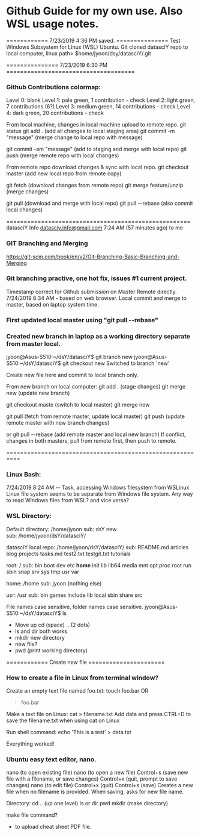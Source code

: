 # Github Guide for my own use.  Also WSL usage notes.

============ 7/23/2019 4:36 PM  saved. ===============
Test Windows Subsystem for Linux (WSL) Ubuntu.
Git cloned datasciY repo to local computer, linux
    path> $home/jyoon/dsy/datasciY/.git

=============== 7/23/2019 6:30 PM =====================================

### Github Contributions colormap:
Level 0: blank
Level 1: pale green, 1 contribution - check
Level 2: light green, 7 contributions (6?)
Level 3: medium green, 14 contributions - check
Level 4: dark green, 20 contributions - check

From local machine, changes in local machine upload to remote repo.
git status
git add .  (add all changes to local staging area)
git commit -m "message"  (merge change to local repo with message)

git commit -am "message"  (add to staging and merge with local repo)
git push  (merge remote repo with local changes)

From remote repo download changes & sync with local repo.
git checkout master  (add new local repo from remote copy)

git fetch  (download changes from remote repo)
git merge feature/unzip (merge changes)

git pull  (download and merge with local repo)
git pull --rebase  (also commit local changes)


=====================================================
datasciY Info <datasciy.info@gmail.com>
7:24 AM (57 minutes ago)
to me
### GIT Branching and Merging
https://git-scm.com/book/en/v2/Git-Branching-Basic-Branching-and-Merging

### Git branching practive, one hot fix, issues #1 current project.

Timestamp correct for Github submission on Master Remote directly.
7/24/2019 8:34 AM - based on web browser.
Local commit and merge to master, based on laptop system time.

### First updated local master using "git pull --rebase"
### Created new branch in laptop as a working directory separate from master local.

jyoon@Asus-S510:~/dsY/datasciY$ git branch new
jyoon@Asus-S510:~/dsY/datasciY$ git checkout new
Switched to branch 'new'

Create new file here and commit to local branch only.

From new branch on local computer:
git add .  (stage changes)
git merge new  (update new branch)

git checkout maste  (switch to local master)
git merge new

git pull  (fetch from remote master, update local master)
git push  (update remote master with new branch changes)

or git pull --rebase  (add remote master and local new branch)
If conflict, changes in both masters, pull from remote first, then push to remote.

==========================================================
### Linux Bash:  

7/24/2019 8:24 AM -- Task, accessing Windows filesystem from WSLinux    
Linux file system seems to be separate from Windows file system.
Any way to read Windows files from WSL? and vice versa?

### WSL Directory:

Default directory:  /home/jyoon
sub: dsY   new   
sub: /home/jyoon/dsY/datasciY/

datasciY local repo:  /home/jyoon/dsY/datasciY/
sub:  README.md  articles  blog  projects  tasks.md  test2.txt  testgit.txt  tutorials

root:  /
sub:  bin  boot  dev  etc  **home**  init  lib  lib64  media  mnt  opt  proc  root  run  sbin  snap  srv  sys  tmp  usr  var

home:  /home
sub:   jyoon   (nothing else)

usr:  /usr
sub:  bin  games  include  lib  local  sbin  share  src

File names case sensitive, folder names case sensitive.
jyoon@Asus-S510:~/dsY/datasciY$ ls

 - Move up cd (space) .. (2 dots)
 - ls and dir both works
 - mkdir  new directory
 - new file?
 - pwd (print working directory)
 
 ============ Create new file ======================
### How to create a file in Linux from terminal window?

Create an empty text file named foo.txt:
touch foo.bar
OR
> foo.bar

Make a text file on Linux:
cat > filename.txt
Add data and press CTRL+D to save the filename.txt when using cat on Linux

Run shell command:
echo 'This is a test' > data.txt

Everything worked!

### Ubuntu easy text editor, nano.
nano <path>  (to open existing file)
nano         (to open a new file)
Control+s    (save new file with a filename, or save changes)
Control+x    (quit, prompt to save changes)
nano <path>  (to edit file)
Control+x  (quit)
Control+s  (save)
Creates a new file when no filename is provided.
When saving, asks for new file name.

Directory:
cd ..  (up one level)
ls or dir
pwd
mkdir  (make directory)

make file command?
* to upload cheat sheet PDF file.






